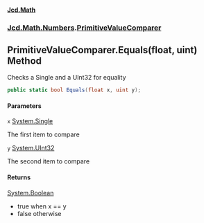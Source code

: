#### [Jcd.Math](index.md 'index')
### [Jcd.Math.Numbers](Jcd.Math.Numbers.md 'Jcd.Math.Numbers').[PrimitiveValueComparer](Jcd.Math.Numbers.PrimitiveValueComparer.md 'Jcd.Math.Numbers.PrimitiveValueComparer')

## PrimitiveValueComparer.Equals(float, uint) Method

Checks a Single and a UInt32 for equality

```csharp
public static bool Equals(float x, uint y);
```
#### Parameters

<a name='Jcd.Math.Numbers.PrimitiveValueComparer.Equals(float,uint).x'></a>

`x` [System.Single](https://docs.microsoft.com/en-us/dotnet/api/System.Single 'System.Single')

The first item to compare

<a name='Jcd.Math.Numbers.PrimitiveValueComparer.Equals(float,uint).y'></a>

`y` [System.UInt32](https://docs.microsoft.com/en-us/dotnet/api/System.UInt32 'System.UInt32')

The second item to compare

#### Returns
[System.Boolean](https://docs.microsoft.com/en-us/dotnet/api/System.Boolean 'System.Boolean')  
*  true when x == y  
*  false otherwise
